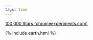 ```yaml
---
tags: time
---
```


[100,000 Stars (chromeexperiments.com)](https://stars.chromeexperiments.com/)

{% include earth.html %}

